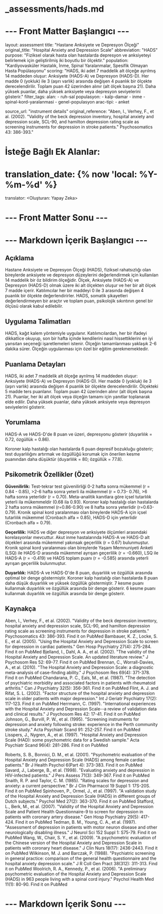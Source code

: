 # _assessments/hads.md

# --- Front Matter Başlangıcı ---
layout: assessment
title: "Hastane Anksiyete ve Depresyon Ölçeği"
original_title: "Hospital Anxiety and Depression Scale"
abbreviation: "HADS"
purpose: "Fiziksel olarak hasta olan hastalarda depresyon ve anksiyeteyi belirlemek için geliştirilmiş iki boyutlu bir ölçektir."
population: "Kardiyovasküler Hastalık, İnme, Spinal Yaralanmalar, Spesifik Olmayan Hasta Popülasyonu"
scoring: "HADS, iki adet 7 maddelik alt ölçeğe ayrılmış 14 maddeden oluşur: Anksiyete (HADS-A) ve Depresyon (HADS-D). Her madde 0 (yokluk) ile 3 (aşırı varlık) arasında değişen 4 puanlık bir ölçekte derecelendirilir. Toplam puan 42 üzerinden alınır (alt ölçek başına 21). Daha yüksek puanlar, daha yüksek anksiyete veya depresyon seviyelerini gösterir."
filter_tags:
  alan:
    - ruh-sal
  populasyon:
    - kalp-damar
    - inme
    - spinal-kord-yaralanmasi
    - genel-populasyon
  arac-tipi:
    - anket

source_url: "instrument details"
original_reference: "Aben, I., Verhey, F., et al. (2002). \"Validity of the beck depression inventory, hospital anxiety and depression scale, SCL-90, and hamilton depression rating scale as screening instruments for depression in stroke patients.\" Psychosomatics 43: 386-393."

# İsteğe Bağlı Ek Alanlar:
# translation_date: {% now 'local: %Y-%m-%d' %}
translator: <Oluşturan: Yapay Zeka>
# --- Front Matter Sonu ---

# --- Markdown İçerik Başlangıcı ---

## Açıklama

Hastane Anksiyete ve Depresyon Ölçeği (HADS), fiziksel rahatsızlığı olan bireylerde anksiyete ve depresyon düzeylerini değerlendirmek için kullanılan 14 maddelik bir öz bildirim ölçeğidir. Ölçek, Anksiyete (HADS-A) ve Depresyon (HADS-D) olmak üzere iki alt ölçekten oluşur ve her bir alt ölçek 7 madde içerir. Katılımcılar her bir maddeyi 0 ile 3 arasında değişen 4 puanlık bir ölçekte değerlendirirler. HADS, somatik şikayetleri değerlendirmeyen bir araçtır ve toplam puan, psikolojik sıkıntının genel bir ölçüsü olarak kabul edilebilir.

## Uygulama Talimatları

HADS, kağıt kalem yöntemiyle uygulanır. Katılımcılardan, her bir ifadeyi dikkatlice okuyup, son bir hafta içinde kendilerini nasıl hissettiklerini en iyi yansıtan seçeneği işaretlemeleri istenir. Ölçeğin tamamlanması yaklaşık 2-6 dakika sürer. Ölçeğin uygulanması için özel bir eğitim gerekmemektedir.

## Puanlama Detayları

HADS, iki adet 7 maddelik alt ölçeğe ayrılmış 14 maddeden oluşur: Anksiyete (HADS-A) ve Depresyon (HADS-D). Her madde 0 (yokluk) ile 3 (aşırı varlık) arasında değişen 4 puanlık bir ölçekte derecelendirilir. Ölçekteki 5 madde ters puanlanır. Toplam puan 42 üzerinden alınır (alt ölçek başına 21). Puanlar, her iki alt ölçek veya ölçeğin tamamı için yanıtlar toplanarak elde edilir. Daha yüksek puanlar, daha yüksek anksiyete veya depresyon seviyelerini gösterir.

## Yorumlama

HADS-A ve HADS-D'de 8 puan ve üzeri, depresyonu gösterir (duyarlılık = 0.72, özgüllük = 0.86).

Koroner kalp hastalığı olan hastalarda 6 puan depresif bozukluğu gösterir; test duyarlılığını artırmak ve özgüllüğü korumak için önerilen kesme puanından daha düşüktür (duyarlılık = 80; özgüllük = 77.8).

## Psikometrik Özellikler (Özet)

**Güvenilirlik:**
Test-tekrar test güvenilirliği 0-2 hafta sonra mükemmel (r = 0.84 - 0.85), >2-6 hafta sonra yeterli ila mükemmel (r = 0.73- 0.76), >6 hafta sonra yeterlidir (r = 0.70). Meta-analitik kanıtlara göre içsel tutarlılık yeterli ila mükemmeldir (0.68 ila 0.93). Koroner kalp hastalığı olan hastalarda 2 hafta sonra mükemmel (r=0.86-0.90) ve 8 hafta sonra yeterlidir (r=0.63-0.79). Kronik spinal kord yaralanması olan bireylerde HADS-A için içsel tutarlılık mükemmel (Cronbach alfa = 0.85), HADS-D için yeterlidir (Cronbach alfa = 0.79).

**Geçerlilik:**
HADS ve diğer depresyon ve anksiyete ölçümleri arasındaki korelasyonlar mevcuttur. Akut inme hastalarında HADS-A ve HADS-D alt ölçekleri arasında mükemmel yakınsak geçerlilik (r = 0.67) bulunmuştur. Kronik spinal kord yaralanması olan bireylerde Yaşam Memnuniyeti Anketi (LSQ) ile HADS-D arasında mükemmel ayrışan geçerlilik (r = -0.660), LSQ ile HADS-A (r = -0.419) ve HADS toplam puanı (r = -0.585) arasında yeterli ayrışan geçerlilik bulunmuştur.

**Duyarlılık:**
HADS-A ve HADS-D'de 8 puan, duyarlılık ve özgüllük arasında optimal bir denge göstermiştir. Koroner kalp hastalığı olan hastalarda 8 puan daha düşük duyarlılık ve yüksek özgüllük göstermiştir. 7 kesme puanı kullanmak duyarlılık ve özgüllük arasında bir denge gösterir. 6 kesme puanı kullanmak duyarlılık ve özgüllük arasında bir denge gösterir.

## Kaynakça

Aben, I., Verhey, F., et al. (2002). "Validity of the beck depression inventory, hospital anxiety and depression scale, SCL-90, and hamilton depression rating scale as screening instruments for depression in stroke patients." Psychosomatics 43: 386-393.
Find it on PubMed
Bambauer, K. Z., Locke, S. E., et al. (2005). "Using the Hospital Anxiety and Depression Scale to screen for depression in cardiac patients." Gen Hosp Psychiatry 27(4): 275-284.
Find it on PubMed
Bjelland, I., Dahl, A. A., et al. (2002). "The validity of the Hospital Anxiety and Depression Scale. An updated literature review." J Psychosom Res 52: 69-77.
Find it on PubMed
Brennan, C., Worrall-Davies, A., et al. (2010). "The Hospital Anxiety and Depression Scale: a diagnostic meta-analysis of case-finding ability." J Psychosom Res 69(4): 371-378.
Find it on PubMed
Chandarana, P. C., Eals, M., et al. (1987). "The detection of psychiatric morbidity and associated factors in patients with rheumatoid arthritis." Can J Psychiatry 32(5): 356-361.
Find it on PubMed
Flint, A. J. and Rifat, S. L. (2002). "Factor structure of the hospital anxiety and depression scale in older patients with major depression." Int J Geriatr Psychiatry 17(2): 117-123.
Find it on PubMed
Herrmann, C. (1997). "International experiences with the Hospital Anxiety and Depression Scale--a review of validation data and clinical results." J Psychosom Res 42: 17-41.
Find it on PubMed
Johnson, G., Burvill, P. W., et al. (1995). "Screening instruments for depression and anxiety following stroke: experience in the Perth community stroke study." Acta Psychiatr Scand 91: 252-257.
Find it on PubMed
Lisspers, J., Nygren, A., et al. (1997). "Hospital Anxiety and Depression Scale (HAD): some psychometric data for a Swedish sample." Acta Psychiatr Scand 96(4): 281-286.
Find it on PubMed

Roberts, S. B., Bonnici, D. M., et al. (2001). "Psychometric evaluation of the Hospital Anxiety and Depression Scale (HADS) among female cardiac patients." Br J Health Psychol 6(Part 4): 373-383.
Find it on PubMed
Savard, J., Laberge, B., et al. (1998). "Evaluating anxiety and depression in HIV-infected patients." J Pers Assess 71(3): 349-367.
Find it on PubMed
Snaith, R. P. and Taylor, C. M. (1985). "Rating scales for depression and anxiety: a current perspective." Br J Clin Pharmacol 19 Suppl 1: 17S-20S.
Find it on PubMed
Spinhoven, P., Ormel, J., et al. (1997). "A validation study of the Hospital Anxiety and Depression Scale (HADS) in different groups of Dutch subjects." Psychol Med 27(2): 363-370.
Find it on PubMed
Stafford, L., Berk, M., et al. (2007). "Validity of the Hospital Anxiety and Depression Scale and Patient Health Questionnaire-9 to screen for depression in patients with coronary artery disease." Gen Hosp Psychiatry 29(5): 417-424.
Find it on PubMed
Tedman, B. M., Young, C. A., et al. (1997). "Assessment of depression in patients with motor neuron disease and other neurologically disabling illness." J Neurol Sci 152 Suppl 1: S75-79.
Find it on PubMed
Wang, W., Chair, S. Y., et al. (2009). "A psychometric evaluation of the Chinese version of the Hospital Anxiety and Depression Scale in patients with coronary heart disease." J Clin Nurs 18(17): 2436-2443.
Find it on PubMed
Wilkinson, M. J. and Barczak, P. (1988). "Psychiatric screening in general practice: comparison of the general health questionnaire and the hospital anxiety depression scale." J R Coll Gen Pract 38(312): 311-313.
Find it on PubMed
Woolrich, R. A., Kennedy, P., et al. (2006). "A preliminary psychometric evaluation of the Hospital Anxiety and Depression Scale (HADS) in 963 people living with a spinal cord injury." Psychol Health Med 11(1): 80-90.
Find it on PubMed

# --- Markdown İçerik Sonu ---
